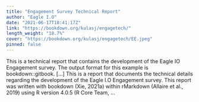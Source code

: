 ```yaml
---
title: "Engagement Survey Technical Report"
author: "Eagle I.O"
date: "2021-06-17T18:41:17Z"
link: "https://bookdown.org/kulasj/engagetech/"
length_weight: "18.7%"
cover: "https://bookdown.org/kulasj/engagetech/EE.jpeg"
pinned: false
---
```


This is a technical report that contains the development of the Eagle IO Engagement survey. The output format for this example is bookdown::gitbook. [...] This is a report that documents the technical details regarding the development of the Eagle I.O Engagement survey. This report was written with bookdown (Xie, 2021a) within rMarkdown (Allaire et al., 2019) using R version 4.0.5 (R Core Team, ...
